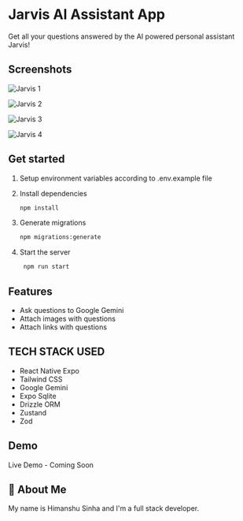 # Jarvis AI Assistant App

Get all your questions answered by the AI powered personal assistant Jarvis!

## Screenshots

![Jarvis 1](https://github.com/user-attachments/assets/e0915197-bcaa-4c1c-a70b-ebdb159e0186)

![Jarvis 2](https://github.com/user-attachments/assets/65752c0f-68f1-49cc-81a8-7a7272bae394)

![Jarvis 3](https://github.com/user-attachments/assets/fc375792-d1a6-41bb-90b8-5936b8a7737e)

![Jarvis 4](https://github.com/user-attachments/assets/1fa7c3f4-9a4e-4b67-9672-6f47ed13ad0c)

## Get started

1. Setup environment variables according to .env.example file

2. Install dependencies

   ```bash
   npm install
   ```

3. Generate migrations

   ```bash
   npm migrations:generate
   ```

4. Start the server

   ```bash
    npm run start
   ```

## Features

- Ask questions to Google Gemini
- Attach images with questions
- Attach links with questions

## TECH STACK USED

- React Native Expo
- Tailwind CSS
- Google Gemini
- Expo Sqlite
- Drizzle ORM
- Zustand
- Zod

## Demo

Live Demo - Coming Soon

## 🚀 About Me

My name is Himanshu Sinha and I'm a full stack developer.
